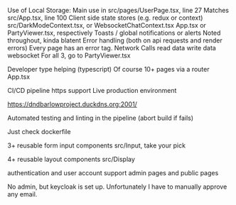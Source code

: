 Use of Local Storage:
Main use in src/pages/UserPage.tsx, line 27
Matches src/App.tsx, line 100
Client side state stores (e.g. redux or context)
src/DarkModeContext.tsx, or WebsocketChatContext.tsx
App.tsx or PartyViewer.tsx, respectively
Toasts / global notifications or alerts
Noted throughout, kinda blatent 
Error handling (both on api requests and render errors)
Every page has an error tag.
Network Calls
read data
write data
websocket
For all 3, go to PartyViewer.tsx

Developer type helping (typescript)
Of course
10+ pages via a router
App.tsx

CI/CD pipeline
https support
Live production environment

https://dndbarlowproject.duckdns.org:2001/

Automated testing and linting in the pipeline (abort build if fails)

Just check dockerfile

3+ reusable form input components
src/Input, take your pick

4+ reusable layout components
src/Display

authentication and user account support
admin pages and public pages

No admin, but keycloak is set up. Unfortunately I have to manually approve any email.